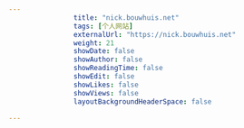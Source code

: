 ---
                title: "nick.bouwhuis.net"
                tags: [个人网站]
                externalUrl: "https://nick.bouwhuis.net"
                weight: 21
                showDate: false
                showAuthor: false
                showReadingTime: false
                showEdit: false
                showLikes: false
                showViews: false
                layoutBackgroundHeaderSpace: false
                ---

